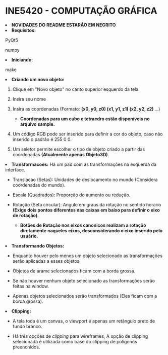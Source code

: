 
# INE5420 - COMPUTAÇÃO GRÁFICA

<li><strong>NOVIDADES DO README ESTARÃO EM NEGRITO</strong></li>


<li><STRONG>Requisitos:</STRONG></li>

PyQt5

numpy

<li><strong>Iniciando:</strong></li>

make

<li><strong>Criando um novo objeto:</strong></li>

  

1. Clique em "Novo objeto" no canto superior esquerdo da tela

2. Insira seu nome

3. Insira as coordenadas (Formato: <strong>(x0, y0, z0) (x1, y1, z1) (x2, y2, z2) </strong>...)
    - <strong>Coordenadas para um cubo e tetraedro estão disponíveis no arquivo sample.</strong>

4. Um código RGB pode ser inserido para definir a cor do objeto, caso não inserido o padrão é 255 0 0.

5. Um seletor permite escolher o tipo de objeto criado a partir das coordenadas <strong>(Atualmente apenas Objeto3D)</strong>.


<li><strong>Transformacoes:</strong> Há um pad com as transformações na esquerda da interface.</li>

  

- Translacao (Setas): Unidades de deslocamento no mundo (Considera coordenadas do mundo).

- Escala (Quadrados): Proporção do aumento ou redução.

- Rotação (Seta circular): Angulo em graus da rotação no sentido horario <strong>(Exige dois pontos diferentes nas caixas em baixo para definir o eixo de rotação)</strong>.
    - <strong> Botões de Rotação nos eixos canonicos realizam a rotação diretamente naqueles eixos, desconsiderando o eixo inserido pelo usuário.</strong>

  

<li><strong>Transformando Objetos:</strong></li>

  

- Enquanto houver pelo menos um objeto selecionado as transformações serão aplicadas a esses objetos.

- Objetos de arame selecionados ficam com a borda grossa.

- Se não houver nenhum objeto selecionado as transformações serão feitas na window.

- Apenas objetos selecionados serão transformados (Eles ficam com a borda grossa).

<li><strong>Clipping:</li></strong>

- A tela toda é um canvas, o viewport é apenas um retângulo preto de fundo branco.

- Há três opções de *clipping* para wireframes, A opção de clipping selecionada é utilizada como base do clipping de poligonos preenchidos.
